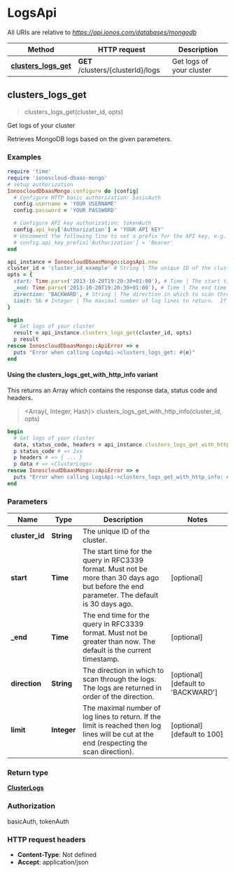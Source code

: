 # LogsApi

All URIs are relative to *https://api.ionos.com/databases/mongodb*

| Method | HTTP request | Description |
| ------ | ------------ | ----------- |
| [**clusters_logs_get**](LogsApi.md#clusters_logs_get) | **GET** /clusters/{clusterId}/logs | Get logs of your cluster |


## clusters_logs_get

> <ClusterLogs> clusters_logs_get(cluster_id, opts)

Get logs of your cluster

Retrieves MongoDB logs based on the given parameters.

### Examples

```ruby
require 'time'
require 'ionoscloud-dbaas-mongo'
# setup authorization
IonoscloudDbaasMongo.configure do |config|
  # Configure HTTP basic authorization: basicAuth
  config.username = 'YOUR USERNAME'
  config.password = 'YOUR PASSWORD'

  # Configure API key authorization: tokenAuth
  config.api_key['Authorization'] = 'YOUR API KEY'
  # Uncomment the following line to set a prefix for the API key, e.g. 'Bearer' (defaults to nil)
  # config.api_key_prefix['Authorization'] = 'Bearer'
end

api_instance = IonoscloudDbaasMongo::LogsApi.new
cluster_id = 'cluster_id_example' # String | The unique ID of the cluster.
opts = {
  start: Time.parse('2013-10-20T19:20:30+01:00'), # Time | The start time for the query in RFC3339 format. Must not be more than 30 days ago but before the end parameter. The default is 30 days ago.
  _end: Time.parse('2013-10-20T19:20:30+01:00'), # Time | The end time for the query in RFC3339 format. Must not be greater than now. The default is the current timestamp.
  direction: 'BACKWARD', # String | The direction in which to scan through the logs. The logs are returned in order of the direction.
  limit: 56 # Integer | The maximal number of log lines to return.  If the limit is reached then log lines will be cut at the end (respecting the scan direction).
}

begin
  # Get logs of your cluster
  result = api_instance.clusters_logs_get(cluster_id, opts)
  p result
rescue IonoscloudDbaasMongo::ApiError => e
  puts "Error when calling LogsApi->clusters_logs_get: #{e}"
end
```

#### Using the clusters_logs_get_with_http_info variant

This returns an Array which contains the response data, status code and headers.

> <Array(<ClusterLogs>, Integer, Hash)> clusters_logs_get_with_http_info(cluster_id, opts)

```ruby
begin
  # Get logs of your cluster
  data, status_code, headers = api_instance.clusters_logs_get_with_http_info(cluster_id, opts)
  p status_code # => 2xx
  p headers # => { ... }
  p data # => <ClusterLogs>
rescue IonoscloudDbaasMongo::ApiError => e
  puts "Error when calling LogsApi->clusters_logs_get_with_http_info: #{e}"
end
```

### Parameters

| Name | Type | Description | Notes |
| ---- | ---- | ----------- | ----- |
| **cluster_id** | **String** | The unique ID of the cluster. |  |
| **start** | **Time** | The start time for the query in RFC3339 format. Must not be more than 30 days ago but before the end parameter. The default is 30 days ago. | [optional] |
| **_end** | **Time** | The end time for the query in RFC3339 format. Must not be greater than now. The default is the current timestamp. | [optional] |
| **direction** | **String** | The direction in which to scan through the logs. The logs are returned in order of the direction. | [optional][default to &#39;BACKWARD&#39;] |
| **limit** | **Integer** | The maximal number of log lines to return.  If the limit is reached then log lines will be cut at the end (respecting the scan direction). | [optional][default to 100] |

### Return type

[**ClusterLogs**](../models/ClusterLogs.md)

### Authorization

basicAuth, tokenAuth

### HTTP request headers

- **Content-Type**: Not defined
- **Accept**: application/json

